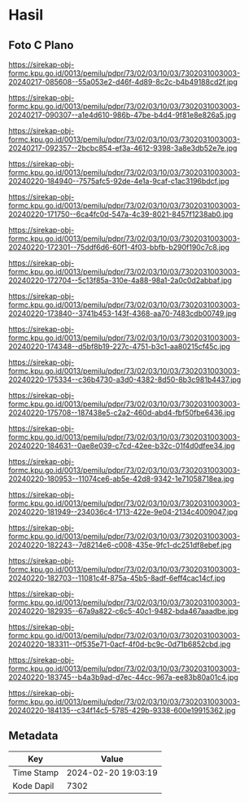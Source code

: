 # Hasil

## Foto C Plano

https://sirekap-obj-formc.kpu.go.id/0013/pemilu/pdpr/73/02/03/10/03/7302031003003-20240217-085608--55a053e2-d46f-4d89-8c2c-b4b49188cd2f.jpg

https://sirekap-obj-formc.kpu.go.id/0013/pemilu/pdpr/73/02/03/10/03/7302031003003-20240217-090307--a1e4d610-986b-47be-b4d4-9f81e8e826a5.jpg

https://sirekap-obj-formc.kpu.go.id/0013/pemilu/pdpr/73/02/03/10/03/7302031003003-20240217-092357--2bcbc854-ef3a-4612-9398-3a8e3db52e7e.jpg

https://sirekap-obj-formc.kpu.go.id/0013/pemilu/pdpr/73/02/03/10/03/7302031003003-20240220-184940--7575afc5-92de-4e1a-9caf-c1ac3196bdcf.jpg

https://sirekap-obj-formc.kpu.go.id/0013/pemilu/pdpr/73/02/03/10/03/7302031003003-20240220-171750--6ca4fc0d-547a-4c39-8021-8457f1238ab0.jpg

https://sirekap-obj-formc.kpu.go.id/0013/pemilu/pdpr/73/02/03/10/03/7302031003003-20240220-172301--75ddf6d6-60f1-4f03-bbfb-b290f190c7c8.jpg

https://sirekap-obj-formc.kpu.go.id/0013/pemilu/pdpr/73/02/03/10/03/7302031003003-20240220-172704--5c13f85a-310e-4a88-98a1-2a0c0d2abbaf.jpg

https://sirekap-obj-formc.kpu.go.id/0013/pemilu/pdpr/73/02/03/10/03/7302031003003-20240220-173840--3741b453-143f-4368-aa70-7483cdb00749.jpg

https://sirekap-obj-formc.kpu.go.id/0013/pemilu/pdpr/73/02/03/10/03/7302031003003-20240220-174348--d5bf8b19-227c-4751-b3c1-aa80215cf45c.jpg

https://sirekap-obj-formc.kpu.go.id/0013/pemilu/pdpr/73/02/03/10/03/7302031003003-20240220-175334--c36b4730-a3d0-4382-8d50-8b3c981b4437.jpg

https://sirekap-obj-formc.kpu.go.id/0013/pemilu/pdpr/73/02/03/10/03/7302031003003-20240220-175708--187438e5-c2a2-460d-abd4-fbf50fbe6436.jpg

https://sirekap-obj-formc.kpu.go.id/0013/pemilu/pdpr/73/02/03/10/03/7302031003003-20240220-184631--0ae8e039-c7cd-42ee-b32c-01f4d0dfee34.jpg

https://sirekap-obj-formc.kpu.go.id/0013/pemilu/pdpr/73/02/03/10/03/7302031003003-20240220-180953--11074ce6-ab5e-42d8-9342-1e71058718ea.jpg

https://sirekap-obj-formc.kpu.go.id/0013/pemilu/pdpr/73/02/03/10/03/7302031003003-20240220-181949--234036c4-1713-422e-9e04-2134c4009047.jpg

https://sirekap-obj-formc.kpu.go.id/0013/pemilu/pdpr/73/02/03/10/03/7302031003003-20240220-182243--7d8214e6-c008-435e-9fc1-dc251df8ebef.jpg

https://sirekap-obj-formc.kpu.go.id/0013/pemilu/pdpr/73/02/03/10/03/7302031003003-20240220-182703--11081c4f-875a-45b5-8adf-6eff4cac14cf.jpg

https://sirekap-obj-formc.kpu.go.id/0013/pemilu/pdpr/73/02/03/10/03/7302031003003-20240220-182935--67a9a822-c6c5-40c1-9482-bda467aaadbe.jpg

https://sirekap-obj-formc.kpu.go.id/0013/pemilu/pdpr/73/02/03/10/03/7302031003003-20240220-183311--0f535e71-0acf-4f0d-bc9c-0d71b6852cbd.jpg

https://sirekap-obj-formc.kpu.go.id/0013/pemilu/pdpr/73/02/03/10/03/7302031003003-20240220-183745--b4a3b9ad-d7ec-44cc-967a-ee83b80a01c4.jpg

https://sirekap-obj-formc.kpu.go.id/0013/pemilu/pdpr/73/02/03/10/03/7302031003003-20240220-184135--c34f14c5-5785-429b-9338-600e19915362.jpg


## Metadata

| Key        | Value               |
| ---------- | ------------------- |
| Time Stamp | 2024-02-20 19:03:19 |
| Kode Dapil | 7302                |



